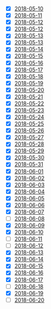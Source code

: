 - [x] [2018-05-10](./2018-05-10.md)
- [x] [2018-05-11](./2018-05-11.md)
- [x] [2018-05-12](./2018-05-12.md)
- [x] [2018-05-12](./2018-05-12.md)
- [x] [2018-05-13](./2018-05-13.md)
- [x] [2018-05-13](./2018-05-13.md)
- [x] [2018-05-14](./2018-05-14.md)
- [x] [2018-05-15](./2018-05-15.md)
- [x] [2018-05-16](./2018-05-16.md)
- [x] [2018-05-17](./2018-05-17.md)
- [x] [2018-05-18](./2018-05-18.md)
- [x] [2018-05-19](./2018-05-19.md)
- [x] [2018-05-20](./2018-05-20.md)
- [x] [2018-05-21](./2018-05-21.md)
- [x] [2018-05-22](./2018-05-22.md)
- [x] [2018-05-23](./2018-05-23.md)
- [x] [2018-05-24](./2018-05-24.md)
- [x] [2018-05-25](./2018-05-25.md)
- [x] [2018-05-26](./2018-05-26.md)
- [x] [2018-05-27](./2018-05-27.md)
- [x] [2018-05-28](./2018-05-28.md)
- [x] [2018-05-29](./2018-05-29.md)
- [x] [2018-05-30](./2018-05-30.md)
- [x] [2018-05-31](./2018-05-31.md)
- [x] [2018-06-01](./2018-06-01.md)
- [x] [2018-06-02](./2018-06-02.md)
- [x] [2018-06-03](./2018-06-03.md)
- [x] [2018-06-04](./2018-06-04.md)
- [x] [2018-06-05](./2018-06-05.md)
- [x] [2018-06-06](./2018-06-06.md)
- [x] [2018-06-07](./2018-06-07.md)
- [ ] [2018-06-08](./2018-06-08.md)
- [x] [2018-06-09](./2018-06-09.md)
- [x] [2018-06-10](./2018-06-10.md)
- [ ] [2018-06-11](./2018-06-11.md)
- [ ] [2018-06-12](./2018-06-12.md)
- [x] [2018-06-13](./2018-06-13.md)
- [x] [2018-06-14](./2018-06-14.md)
- [x] [2018-06-15](./2018-06-15.md)
- [x] [2018-06-16](./2018-06-16.md)
- [x] [2018-06-17](./2018-06-17.md)
- [ ] [2018-06-18](./2018-06-18.md)
- [x] [2018-06-19](./2018-06-19.md)
- [ ] [2018-06-20](./2018-06-20.md)
